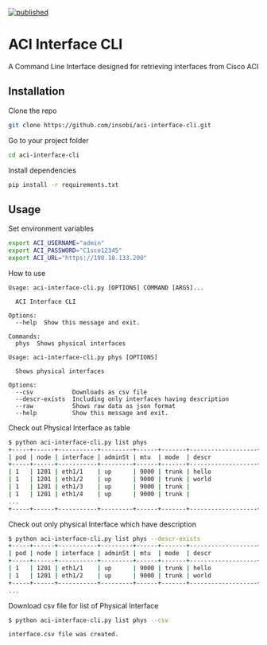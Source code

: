 [![published](https://static.production.devnetcloud.com/codeexchange/assets/images/devnet-published.svg)](https://developer.cisco.com/codeexchange/github/repo/insobi/ndfc-template-cli)

# ACI Interface CLI
A Command Line Interface designed for retrieving interfaces from Cisco ACI

## Installation

Clone the repo
```bash
git clone https://github.com/insobi/aci-interface-cli.git
```
Go to your project folder
```bash
cd aci-interface-cli
```

Install dependencies
```bash
pip install -r requirements.txt
```

## Usage

Set environment variables
```bash
export ACI_USERNAME="admin"
export ACI_PASSWORD="C1sco12345"
export ACI_URL="https://198.18.133.200"
```

How to use
```
Usage: aci-interface-cli.py [OPTIONS] COMMAND [ARGS]...

  ACI Interface CLI

Options:
  --help  Show this message and exit.

Commands:
  phys  Shows physical interfaces
```

```
Usage: aci-interface-cli.py phys [OPTIONS]

  Shows physical interfaces

Options:
  --csv           Downloads as csv file
  --descr-exists  Including only interfaces having description
  --raw           Shows raw data as json format
  --help          Show this message and exit.
```

Check out Physical Interface as table
```bash
$ python aci-interface-cli.py list phys
+-----+------+-----------+---------+------+-------+-------------------+
| pod | node | interface | adminSt | mtu  | mode  | descr             |
+-----+------+-----------+---------+------+-------+-------------------+
| 1   | 1201 | eth1/1    | up      | 9000 | trunk | hello             |
| 1   | 1201 | eth1/2    | up      | 9000 | trunk | world             |
| 1   | 1201 | eth1/3    | up      | 9000 | trunk |                   |
| 1   | 1201 | eth1/4    | up      | 9000 | trunk |                   |
...
+-----+------+-----------+---------+------+-------+-------------------+
```

Check out only physical Interface which have description
```bash
$ python aci-interface-cli.py list phys --descr-exists
+-----+------+-----------+---------+------+-------+-------------------+
| pod | node | interface | adminSt | mtu  | mode  | descr             |
+-----+------+-----------+---------+------+-------+-------------------+
| 1   | 1201 | eth1/1    | up      | 9000 | trunk | hello             |
| 1   | 1201 | eth1/2    | up      | 9000 | trunk | world             |
+-----+------+-----------+---------+------+-------+-------------------+
...
```

Download csv file for list of Physical Interface
```bash
$ python aci-interface-cli.py list phys --csv

interface.csv file was created.
```